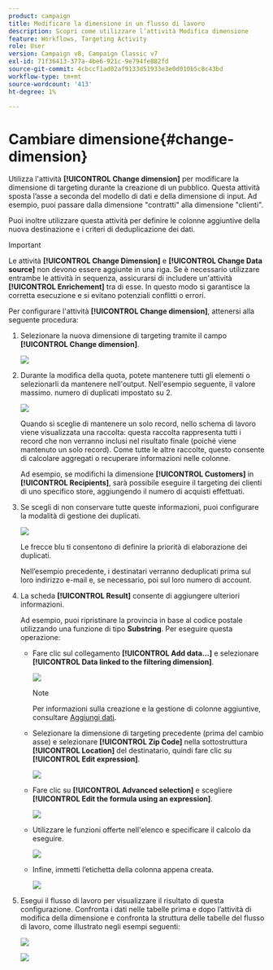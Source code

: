 ```yaml
---
product: campaign
title: Modificare la dimensione in un flusso di lavoro
description: Scopri come utilizzare l’attività Modifica dimensione
feature: Workflows, Targeting Activity
role: User
version: Campaign v8, Campaign Classic v7
exl-id: 71f36413-377a-4be6-921c-9e794fe882fd
source-git-commit: 4cbccf1ad02af9133d51933e3e0d010b5c8c43bd
workflow-type: tm+mt
source-wordcount: '413'
ht-degree: 1%

---
```


# Cambiare dimensione{#change-dimension}

Utilizza l&#39;attività **[!UICONTROL Change dimension]** per modificare la dimensione di targeting durante la creazione di un pubblico. Questa attività sposta l’asse a seconda del modello di dati e della dimensione di input. Ad esempio, puoi passare dalla dimensione &quot;contratti&quot; alla dimensione &quot;clienti&quot;.

Puoi inoltre utilizzare questa attività per definire le colonne aggiuntive della nuova destinazione e i criteri di deduplicazione dei dati.

>[!IMPORTANT]
>
>Le attività **[!UICONTROL Change Dimension]** e **[!UICONTROL Change Data source]** non devono essere aggiunte in una riga. Se è necessario utilizzare entrambe le attività in sequenza, assicurarsi di includere un&#39;attività **[!UICONTROL Enrichement]** tra di esse. In questo modo si garantisce la corretta esecuzione e si evitano potenziali conflitti o errori.

Per configurare l&#39;attività **[!UICONTROL Change dimension]**, attenersi alla seguente procedura:

1. Selezionare la nuova dimensione di targeting tramite il campo **[!UICONTROL Change dimension]**.

   ![](assets/s_user_change_dimension_param1.png)

1. Durante la modifica della quota, potete mantenere tutti gli elementi o selezionarli da mantenere nell&#39;output. Nell&#39;esempio seguente, il valore massimo. numero di duplicati impostato su 2.

   ![](assets/s_user_change_dimension_limit.png)

   Quando si sceglie di mantenere un solo record, nello schema di lavoro viene visualizzata una raccolta: questa raccolta rappresenta tutti i record che non verranno inclusi nel risultato finale (poiché viene mantenuto un solo record). Come tutte le altre raccolte, questo consente di calcolare aggregati o recuperare informazioni nelle colonne.

   Ad esempio, se modifichi la dimensione **[!UICONTROL Customers]** in **[!UICONTROL Recipients]**, sarà possibile eseguire il targeting dei clienti di uno specifico store, aggiungendo il numero di acquisti effettuati.

1. Se scegli di non conservare tutte queste informazioni, puoi configurare la modalità di gestione dei duplicati.

   ![](assets/s_user_change_dimension_param2.png)

   Le frecce blu ti consentono di definire la priorità di elaborazione dei duplicati.

   Nell’esempio precedente, i destinatari verranno deduplicati prima sul loro indirizzo e-mail e, se necessario, poi sul loro numero di account.

1. La scheda **[!UICONTROL Result]** consente di aggiungere ulteriori informazioni.

   Ad esempio, puoi ripristinare la provincia in base al codice postale utilizzando una funzione di tipo **Substring**. Per eseguire questa operazione:

   * Fare clic sul collegamento **[!UICONTROL Add data...]** e selezionare **[!UICONTROL Data linked to the filtering dimension]**.

     ![](assets/wf_change-dimension_sample_01.png)

     >[!NOTE]
     >
     >Per informazioni sulla creazione e la gestione di colonne aggiuntive, consultare [Aggiungi dati](query.md#add-data).

   * Selezionare la dimensione di targeting precedente (prima del cambio asse) e selezionare **[!UICONTROL Zip Code]** nella sottostruttura **[!UICONTROL Location]** del destinatario, quindi fare clic su **[!UICONTROL Edit expression]**.

     ![](assets/wf_change-dimension_sample_02.png)

   * Fare clic su **[!UICONTROL Advanced selection]** e scegliere **[!UICONTROL Edit the formula using an expression]**.

     ![](assets/wf_change-dimension_sample_03.png)

   * Utilizzare le funzioni offerte nell&#39;elenco e specificare il calcolo da eseguire.

     ![](assets/wf_change-dimension_sample_04.png)

   * Infine, immetti l’etichetta della colonna appena creata.

     ![](assets/wf_change-dimension_sample_05.png)

1. Esegui il flusso di lavoro per visualizzare il risultato di questa configurazione. Confronta i dati nelle tabelle prima e dopo l’attività di modifica della dimensione e confronta la struttura delle tabelle del flusso di lavoro, come illustrato negli esempi seguenti:

   ![](assets/wf_change-dimension_sample_06.png)

   ![](assets/wf_change-dimension_sample_07.png)
